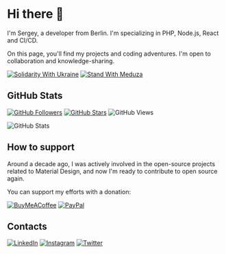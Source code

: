 # Hi there 🖖

I'm Sergey, a developer from Berlin. I'm specializing in PHP, Node.js, React and CI/CD.

On this page, you'll find my projects and coding adventures. I'm open to collaboration and knowledge-sharing.

[![Solidarity With Ukraine](https://dr9ail412u6py.cloudfront.net/badges/ukraine/SolidarityWithUkraine-for-the-badge.svg)](https://eu-solidarity-ukraine.ec.europa.eu/helping-ukrainians-how-you-can-donate-and-engage_en)
[![Stand With Meduza](https://dr9ail412u6py.cloudfront.net/badges/meduza/StandWithMeduza-for-the-badge.svg)](https://support.meduza.io/en)

## GitHub Stats

[![GitHub Followers](https://img.shields.io/github/followers/zavoloklom?logo=github&label=Followers&style=for-the-badge)](https://github.com/zavoloklom?tab=followers)
[![GitHub Stars](https://img.shields.io/github/stars/zavoloklom?affiliations=OWNER&logo=github&label=Stars&style=for-the-badge)](https://github.com/zavoloklom?tab=repositories&q=&type=&language=&sort=stargazers)
![GitHub Views](https://komarev.com/ghpvc/?username=zavoloklom&label=Profile%20views&color=0e75b6&style=for-the-badge)

![GitHub Stats](https://github-readme-stats.vercel.app/api?username=zavoloklom&hide_title=true&show_icons=true&hide_border=true&border_radius=0&text_bold=false&title_color=FAFAFA&icon_color=EEEEEE&text_color=EEEEEE&bg_color=555)

## How to support

Around a decade ago, I was actively involved in the open-source projects related to Material Design, and now I'm ready
to contribute to open source again.

You can support my efforts with a donation:

[![BuyMeACoffee](https://img.shields.io/badge/Buy%20Me%20a%20Coffee-ffdd00?style=for-the-badge&logo=buy-me-a-coffee&logoColor=black)](https://www.buymeacoffee.com/zavoloklom)
[![PayPal](https://img.shields.io/badge/PayPal-00457C?style=for-the-badge&logo=paypal&logoColor=white)](https://www.paypal.com/donate/?hosted_button_id=ZKLT8EJ4KWA6L)

## Contacts

[![LinkedIn](https://img.shields.io/badge/linkedin-0077B5.svg?style=for-the-badge&logo=linkedin&logoColor=white)](https://www.linkedin.com/in/zavoloklom/)
[![Instagram](https://img.shields.io/badge/Instagram-E4405F?style=for-the-badge&logo=Instagram&logoColor=white)](https://www.instagram.com/zavoloklom/)
[![Twitter](https://img.shields.io/badge/Twitter-1DA1F2.svg?style=for-the-badge&logo=Twitter&logoColor=white)](https://twitter.com/zavoloklom)
<!-- ![CodePen](https://img.shields.io/badge/Codepen-000000?style=for-the-badge&logo=codepen&logoColor=white) -->
<!-- ![Telegram](https://img.shields.io/badge/Telegram-2CA5E0?style=for-the-badge&logo=telegram&logoColor=white) -->
<!-- ![Medium](https://img.shields.io/badge/Medium-12100E?style=for-the-badge&logo=medium&logoColor=white) -->
<!-- ![Dev.to blog](https://img.shields.io/badge/dev.to-0A0A0A?style=for-the-badge&logo=dev.to&logoColor=white) -->
<!-- ![StackOverflow](https://img.shields.io/badge/Stack%20Overflow-FE7A16?style=for-the-badge&logo=stack-overflow&logoColor=white) -->
